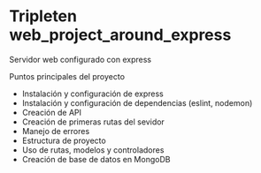 # Tripleten web_project_around_express

Servidor web configurado con express

Puntos principales del proyecto

- Instalación y configuración de express
- Instalación y configuración de dependencias (eslint, nodemon)
- Creación de API
- Creación de primeras rutas del sevidor
- Manejo de errores
- Estructura de proyecto
- Uso de rutas, modelos y controladores
- Creación de base de datos en MongoDB

